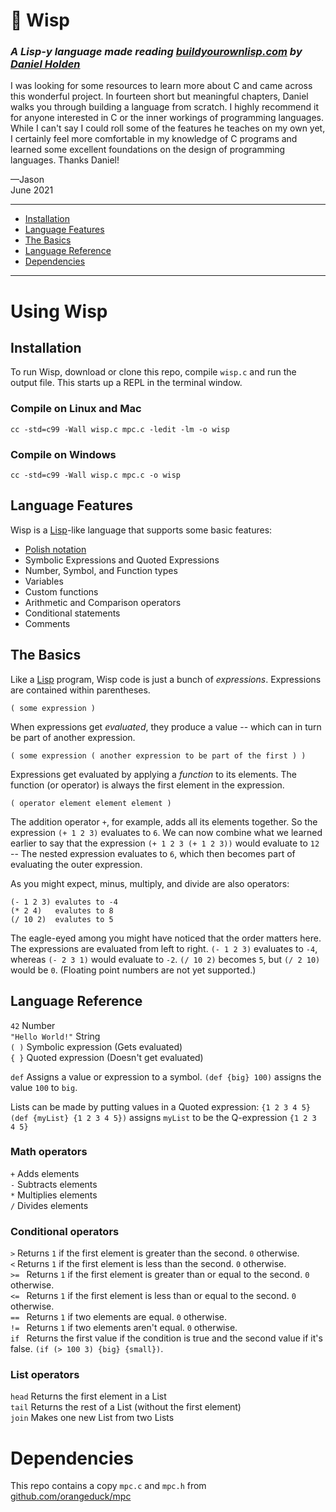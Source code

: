 # 👻 Wisp
### ***A Lisp-y language made reading [buildyourownlisp.com](http://www.buildyourownlisp.com/) by [Daniel Holden](https://github.com/orangeduck)***

I was looking for some resources to learn more about C and came across this wonderful project. In fourteen short but meaningful chapters, Daniel walks you through building a language from scratch. I highly recommend it for anyone interested in C or the inner workings of programming languages. While I can't say I could roll some of the features he teaches on my own yet, I certainly feel more comfortable in my knowledge of C programs and learned some excellent foundations on the design of programming languages. Thanks Daniel!

—Jason  
June 2021

---

- [Installation](#installation)
- [Language Features](#language-features)
- [The Basics](#the-basics)
- [Language Reference](#language-reference)
- [Dependencies](#dependencies)

---

# Using Wisp

## Installation
To run Wisp, download or clone this repo, compile `wisp.c` and run the output file. This starts up a REPL in the terminal window.

### Compile on Linux and Mac
```
cc -std=c99 -Wall wisp.c mpc.c -ledit -lm -o wisp
```
### Compile on Windows
```
cc -std=c99 -Wall wisp.c mpc.c -o wisp
```

## Language Features
Wisp is a [Lisp](https://en.wikipedia.org/wiki/Lisp_(programming_language))-like language that supports some basic features:
- [Polish notation](https://en.wikipedia.org/wiki/Polish_notation)
- Symbolic Expressions and Quoted Expressions
- Number, Symbol, and Function types
- Variables
- Custom functions
- Arithmetic and Comparison operators
- Conditional statements
- Comments

## The Basics
Like a [Lisp](https://en.wikipedia.org/wiki/Lisp_(programming_language)) program, Wisp code is just a bunch of *expressions*. Expressions are contained within parentheses.
```
( some expression )
```
When expressions get *evaluated*, they produce a value -- which can in turn be part of another expression.
```
( some expression ( another expression to be part of the first ) )
```
Expressions get evaluated by applying a *function* to its elements. The function (or operator) is always the first element in the expression.
```
( operator element element element )
```
The addition operator `+`, for example, adds all its elements together. So the expression `(+ 1 2 3)` evaluates to `6`. We can now combine what we learned earlier to say that the expression `(+ 1 2 3 (+ 1 2 3))` would evaluate to `12` -- The nested expression evaluates to `6`, which then becomes part of evaluating the outer expression.  

As you might expect, minus, multiply, and divide are also operators:
```
(- 1 2 3) evalutes to -4
(* 2 4)   evalutes to 8
(/ 10 2)  evalutes to 5
```
The eagle-eyed among you might have noticed that the order matters here. The expressions are evaluated from left to right. `(- 1 2 3)` evaluates to `-4`, whereas `(- 2 3 1)` would evaluate to `-2`. `(/ 10 2)`  becomes `5`, but `(/ 2 10)` would be `0`. (Floating point numbers are not yet supported.)

## Language Reference

`42` Number  
`"Hello World!"` String  
`( )` Symbolic expression (Gets evaluated)  
`{ }` Quoted expression (Doesn't get evaluated)  

`def` Assigns a value or expression to a symbol. `(def {big} 100)` assigns the value `100` to `big`. 

Lists can be made by putting values in a Quoted expression: `{1 2 3 4 5}`  
`(def {myList} {1 2 3 4 5})` assigns `myList` to be the Q-expression `{1 2 3 4 5}`

### Math operators
` + ` Adds elements  
` - ` Subtracts elements  
` * ` Multiplies elements  
` / ` Divides elements  

### Conditional operators
` > ` Returns `1` if the first element is greater than the second. `0` otherwise.  
` < ` Returns `1` if the first element is less than the second. `0` otherwise.  
`>= ` Returns `1` if the first element is greater than or equal to the second. `0` otherwise.  
`<= ` Returns `1` if the first element is less than or equal to the second. `0` otherwise.  
`== ` Returns `1` if two elements are equal. `0` otherwise.  
`!= ` Returns `1` if two elements aren't equal. `0` otherwise.  
`if ` Returns the first value if the condition is true and the second value if it's false. `(if (> 100 3) {big} {small})`.  

### List operators
`head` Returns the first element in a List  
`tail` Returns the rest of a List (without the first element)  
`join` Makes one new List from two Lists  

# Dependencies
This repo contains a copy `mpc.c` and `mpc.h` from [github.com/orangeduck/mpc](https://github.com/orangeduck/mpc)

<!-- 
781         wenv_add_builtin(e, "list", builtin_list);
 782         wenv_add_builtin(e, "head", builtin_head);
 783         wenv_add_builtin(e, "tail", builtin_tail);
 784         wenv_add_builtin(e, "eval", builtin_eval);
 785         wenv_add_builtin(e, "join", builtin_join);
 786 
 787         /* Math functions */
 788         wenv_add_builtin(e, "+", builtin_add);
 789         wenv_add_builtin(e, "-", builtin_sub);
 790         wenv_add_builtin(e, "*", builtin_mul);
 791         wenv_add_builtin(e, "/", builtin_div);
 792 
 793         /* Comparison functions */
 794         wenv_add_builtin(e, "if", builtin_if);
 795         wenv_add_builtin(e, "==", builtin_eq);
 796         wenv_add_builtin(e, "!=", builtin_ne);
 797         wenv_add_builtin(e, ">",  builtin_gt);
 798         wenv_add_builtin(e, "<",  builtin_lt);
 799         wenv_add_builtin(e, ">=", builtin_ge);
 800         wenv_add_builtin(e, "<=", builtin_le);
 801 
 802         /* String functions */
 803         wenv_add_builtin(e, "load",  builtin_load);
 804         wenv_add_builtin(e, "error", builtin_error);
 805         wenv_add_builtin(e, "print", builtin_print);
 -->
